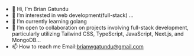 - 👋 Hi, I’m Brian Gatundu
- 👀 I’m interested in web development(full-stack) ...
- 🌱 I’m currently learning golang 
- 💞️  I’m open to collaboration on projects involving full-stack development, particularly utilizing Tailwind CSS, TypeScript, JavaScript, Next.js, and MongoDB...
- 📫 How to reach me  Email:brianwgatundu@gmail.com
  

<!---
brian070069/brian070069 is a ✨ special ✨ repository because its `README.md` (this file) appears on your GitHub profile.
You can click the Preview link to take a look at your changes.
--->

